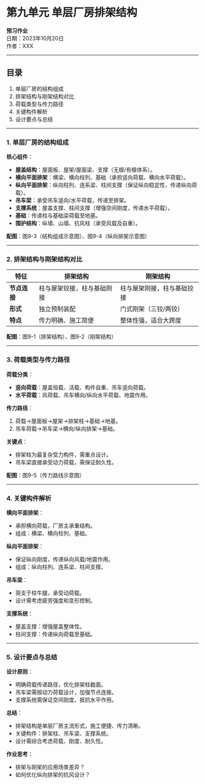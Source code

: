 # 第九单元 单层厂房排架结构  
**预习作业**  
日期：2023年10月20日  
作者：XXX  

---

## 目录  
1. 单层厂房的结构组成  
2. 排架结构与刚架结构对比  
3. 荷载类型与传力路径  
4. 关键构件解析  
5. 设计要点与总结  

---

### 1. 单层厂房的结构组成  
**核心组件**：  
- **屋盖结构**：屋面板、屋架/屋面梁、支撑（无檩/有檩体系）。  
- **横向平面排架**：横梁、横向柱列、基础（承担竖向荷载、横向水平荷载）。  
- **纵向平面排架**：纵向柱列、连系梁、柱间支撑（保证纵向稳定性，传递纵向荷载）。  
- **吊车梁**：承受吊车竖向/水平荷载，传递至排架。  
- **支撑系统**：屋盖支撑、柱间支撑（增强空间刚度，传递水平荷载）。  
- **基础**：传递柱与基础梁荷载至地基。  
- **围护结构**：纵墙、山墙、抗风柱（承受风载及自重）。  

**配图**：图9-3（结构组成示意图）、图9-4（纵向排架示意图）  

---

### 2. 排架结构与刚架结构对比  
| **特征**          | **排架结构**               | **刚架结构**               |  
|-------------------|---------------------------|---------------------------|  
| **节点连接**       | 柱与屋架铰接，柱与基础刚接 | 柱与屋架刚接，柱与基础铰接 |  
| **形式**           | 独立预制装配              | 门式刚架（三铰/两铰）      |  
| **特点**           | 传力明确、施工简便        | 整体性强，适合大跨度       |  

**配图**：图9-1（排架结构）、图9-2（刚架结构）  

---

### 3. 荷载类型与传力路径  
**荷载分类**：  
- **竖向荷载**：屋盖恒载、活载、构件自重、吊车竖向荷载。  
- **水平荷载**：风荷载、吊车横向/纵向水平荷载、地震作用。  

**传力路径**：  
1. 荷载→屋面板→屋架→排架柱→基础→地基。  
2. 吊车荷载→吊车梁→横向/纵向排架→基础。  

**关键点**：  
- 排架柱为最复杂受力构件，需重点设计。  
- 吊车梁直接承受动力荷载，需保证耐久性。  

**配图**：图9-5（传力路线示意图）  

---

### 4. 关键构件解析  
**横向平面排架**：  
- 承担横向荷载，厂房主承重结构。  
- 组成：横梁、横向柱列、基础。  

**纵向平面排架**：  
- 保证纵向刚度，传递纵向风载/地震作用。  
- 组成：纵向柱列、连系梁、柱间支撑。  

**吊车梁**：  
- 简支于柱牛腿，承受动荷载。  
- 设计需考虑疲劳强度和变形控制。  

**支撑系统**：  
- 屋盖支撑：增强屋盖整体性。  
- 柱间支撑：传递纵向荷载至基础。  

---

### 5. 设计要点与总结  
**设计原则**：  
- 明确荷载传递路径，优化排架柱截面。  
- 吊车梁需按动力荷载设计，加强节点连接。  
- 支撑系统需保证空间刚度，抵抗水平作用。  

**总结**：  
- 排架结构是单层厂房主流形式，施工便捷、传力清晰。  
- 关键构件：排架柱、吊车梁、支撑系统。  
- 设计需综合考虑荷载、刚度、耐久性。  

**作业思考**：  
- 排架与刚架的应用场景差异？  
- 如何优化纵向排架的抗风设计？  